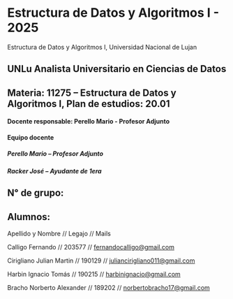 # Estructura de Datos y Algoritmos I - 2025
Estructura de Datos y Algoritmos I, Universidad Nacional de Lujan
## UNLu Analista Universitario en Ciencias de Datos
## Materia: 11275 – Estructura de Datos y Algoritmos I, Plan de estudios: 20.01
#### Docente responsable: Perello Mario - Profesor Adjunto
#### Equipo docente
##### Perello Mario – Profesor Adjunto
##### Racker José – Ayudante de 1era
## N° de grupo: 
## Alumnos:

Apellido y Nombre // Legajo // Mails

Calligo Fernando           // 203577 // fernandocalligo@gmail.com

Cirigliano Julian Martin   // 190129 // juliancirigliano011@gmail.com

Harbin Ignacio Tomás       // 190215 // harbinignacio@gmail.com

Bracho Norberto Alexander  // 189202 // norbertobracho17@gmail.com
